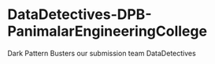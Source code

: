 # DataDetectives-DPB-PanimalarEngineeringCollege
Dark Pattern Busters our submission team DataDetectives
